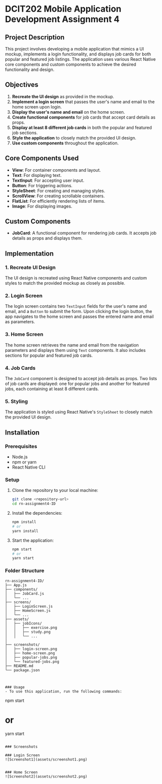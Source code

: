 # DCIT202 Mobile Application Development Assignment 4

## Project Description

This project involves developing a mobile application that mimics a UI mockup, implements a login functionality, and displays job cards for both popular and featured job listings. The application uses various React Native core components and custom components to achieve the desired functionality and design.

## Objectives

1. **Recreate the UI design** as provided in the mockup.
2. **Implement a login screen** that passes the user's name and email to the home screen upon login.
3. **Display the user's name and email** on the home screen.
4. **Create functional components** for job cards that accept card details as props.
5. **Display at least 8 different job cards** in both the popular and featured job sections.
6. **Style the application** to closely match the provided UI design.
7. **Use custom components** throughout the application.

## Core Components Used

- **View**: For container components and layout.
- **Text**: For displaying text.
- **TextInput**: For accepting user input.
- **Button**: For triggering actions.
- **StyleSheet**: For creating and managing styles.
- **ScrollView**: For creating scrollable containers.
- **FlatList**: For efficiently rendering lists of items.
- **Image**: For displaying images.

## Custom Components

- **JobCard**: A functional component for rendering job cards. It accepts job details as props and displays them.

## Implementation

### 1. Recreate UI Design

The UI design is recreated using React Native components and custom styles to match the provided mockup as closely as possible.

### 2. Login Screen

The login screen contains two `TextInput` fields for the user's name and email, and a `Button` to submit the form. Upon clicking the login button, the app navigates to the home screen and passes the entered name and email as parameters.

### 3. Home Screen

The home screen retrieves the name and email from the navigation parameters and displays them using `Text` components. It also includes sections for popular and featured job cards.

### 4. Job Cards

The `JobCard` component is designed to accept job details as props. Two lists of job cards are displayed: one for popular jobs and another for featured jobs, each containing at least 8 different cards.

### 5. Styling

The application is styled using React Native's `StyleSheet` to closely match the provided UI design.

## Installation

### Prerequisites

- Node.js
- npm or yarn
- React Native CLI

### Setup

1. Clone the repository to your local machine:

    ```bash
    git clone <repository-url>
    cd rn-assignment4-ID
    ```

2. Install the dependencies:

    ```bash
    npm install
    # or
    yarn install
    ```

3. Start the application:

    ```bash
    npm start
    # or
    yarn start
    ```

### Folder Structure

```plaintext
rn-assignment4-ID/
├── App.js
├── components/
│   ├── JobCard.js
│   └── ...
├── screens/
│   ├── LoginScreen.js
│   ├── HomeScreen.js
│   └── ...
├── assets/
│   ├── jobIcons/
│   │   ├── exercise.png
│   │   ├── study.png
│   │   └── ...
│  
├── screenshots/
│   ├── login-screen.png
│   ├── home-screen.png
│   ├── popular-jobs.png
│   └── featured-jobs.png
├── README.md
└── package.json



### Usage
- To use this application, run the following commands:
```
npm start
# or
yarn start

```

### Screenshots

### Login Screen
![Screenshot1](assets/screenshot1.png)


### Home Screen
![Screenshot2](assets/screenshot2.png)